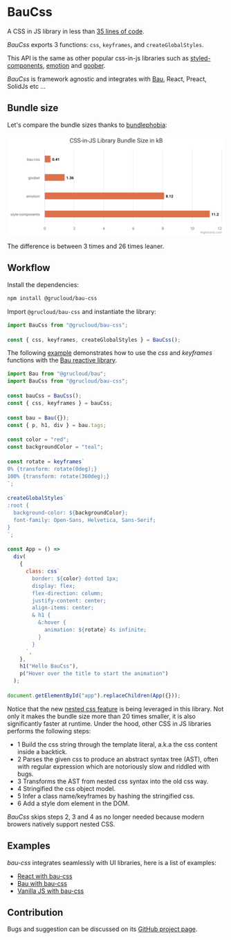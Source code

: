 # BauCss

A CSS in JS library in less than [35 lines of code](./bau-css.js).

_BauCss_ exports 3 functions: `css`, `keyframes`, and `createGlobalStyles`.

This API is the same as other popular css-in-js libraries such as [styled-components](https://styled-components.com/), [emotion](https://emotion.sh/) and [goober](https://goober.js.org/).

_BauCss_ is framework agnostic and integrates with [Bau](https://github.com/grucloud/bau), React, Preact, SolidJs etc ...

## Bundle size

Let's compare the bundle sizes thanks to [bundlephobia](https://bundlephobia.com/):

![bundle size](../doc/css-in-js-library-bundle-size.svg)

The difference is between 3 times and 26 times leaner.

## Workflow

Install the dependencies:

```sh
npm install @grucloud/bau-css
```

Import `@grucloud/bau-css` and instantiate the library:

```js
import BauCss from "@grucloud/bau-css";

const { css, keyframes, createGlobalStyles } = BauCss();
```

The following [example](./examples/bau-bau-css/main.js) demonstrates how to use the _css_ and _keyframes_ functions with the [Bau reactive library](https://github.com/grucloud/bau).

```js
import Bau from "@grucloud/bau";
import BauCss from "@grucloud/bau-css";

const bauCss = BauCss();
const { css, keyframes } = bauCss;

const bau = Bau({});
const { p, h1, div } = bau.tags;

const color = "red";
const backgroundColor = "teal";

const rotate = keyframes`
0% {transform: rotate(0deg);}
100% {transform: rotate(360deg);}
`;

createGlobalStyles`
:root {
  background-color: ${backgroundColor};
  font-family: Open-Sans, Helvetica, Sans-Serif;
}
`;

const App = () =>
  div(
    {
      class: css`
        border: ${color} dotted 1px;
        display: flex;
        flex-direction: column;
        justify-content: center;
        align-items: center;
        & h1 {
          &:hover {
            animation: ${rotate} 4s infinite;
          }
        }
      `,
    },
    h1("Hello BauCss"),
    p("Hover over the title to start the animation")
  );

document.getElementById("app").replaceChildren(App({}));
```

Notice that the new [nested css feature](https://www.w3.org/TR/css-nesting-1/) is being leveraged in this library. Not only it makes the bundle size more than 20 times smaller, it is also significantly faster at runtime.
Under the hood, other CSS in JS libraries performs the following steps:

- 1 Build the css string through the template literal, a.k.a the css content inside a backtick.
- 2 Parses the given css to produce an abstract syntax tree (AST), often with regular expression which are notoriously slow and riddled with bugs.
- 3 Transforms the AST from nested css syntax into the old css way.
- 4 Stringified the css object model.
- 5 Infer a class name/keyframes by hashing the stringified css.
- 6 Add a style dom element in the DOM.

_BauCss_ skips steps 2, 3 and 4 as no longer needed because modern browers natively support nested CSS.

## Examples

_bau-css_ integrates seamlessly with UI libraries, here is a list of examples:

- [React with bau-css](./examples/react-bau-css)
- [Bau with bau-css](./examples/bau-bau-css)
- [Vanilla JS with bau-css](./examples/vanillajs-bau-css)

## Contribution

Bugs and suggestion can be discussed on its [GitHub project page](https://github.com/grucloud/bau/tree/main/bau-css).
